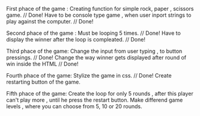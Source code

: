 First phace of the game :
Creating function for simple rock, paper , scissors game. // Done!
Have to be console type game , when user inport strings to play against the computer. // Done!

Second phace of the game :
Must be looping 5 times. // Done!
Have to display the winner after the loop is compleated. // Done!

Third phace of the game:
Change the input from user typing , to button pressings. // Done!
Change the way winner gets displayed after round of win inside the HTML // Done!

Fourth phace of the game:
Stylize the game in css. // Done!
Create restarting button of the game.

Fifth phace of the game:
Create the loop for only 5 rounds , after this player can't play more , until he press the restart button.
Make differend game levels , where you can choose from 5, 10 or 20 rounds.
